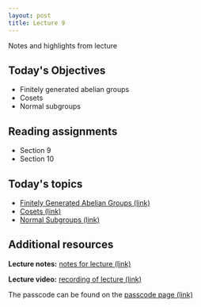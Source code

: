 ```yaml
---
layout: post
title: Lecture 9
---
```


Notes and highlights from lecture

## Today's Objectives

* Finitely generated abelian groups
* Cosets
* Normal subgroups

## Reading assignments

* Section 9
* Section 10

## Today's topics
* <a target="_parent" href="https://wcasper.github.io/math407spring2021/topics/finitely-generated-abelian.html">Finitely Generated Abelian Groups (link)</a>
* <a target="_parent" href="https://wcasper.github.io/math407spring2021/topics/cosets.html">Cosets (link)</a>
* <a target="_parent" href="https://wcasper.github.io/math407spring2021/topics/normal-subgroup.html">Normal Subgroups (link)</a>

## Additional resources

**Lecture notes:** <a target="_parent" href="https://wcasper.github.io/math407spring2021/extras/notes/407-lecture9.pdf">notes for lecture (link)</a>


**Lecture video:** <a target="_parent" href="">recording of lecture (link)</a>

The passcode can be found on the <a target="_parent" href="https://csufullerton.instructure.com/courses/3087997/pages/video-lecture-keys">passcode page (link)</a>






